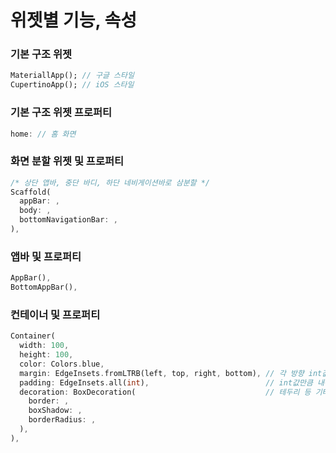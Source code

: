 # 위젯별 기능, 속성

### 기본 구조 위젯
```dart
MateriallApp(); // 구글 스타일
CupertinoApp(); // iOS 스타일
```

### 기본 구조 위젯 프로퍼티

```dart
home: // 홈 화면
```

### 화면 분할 위젯 및 프로퍼티

```dart
/* 상단 앱바, 중단 바디, 하단 네비게이션바로 삼분할 */
Scaffold(
  appBar: ,
  body: ,
  bottomNavigationBar: ,
),
```

### 앱바 및 프로퍼티

```dart
AppBar(),
BottomAppBar(),
```

### 컨테이너 및 프로퍼티

```dart
Container(
  width: 100,
  height: 100,
  color: Colors.blue,
  margin: EdgeInsets.fromLTRB(left, top, right, bottom), // 각 방향 int값만큼 외측여백
  padding: EdgeInsets.all(int),                          // int값만큼 내측여백
  decoration: BoxDecoration(                             // 테두리 등 기타 박스 속성
    border: ,
    boxShadow: ,
    borderRadius: ,
  ),
),
```
